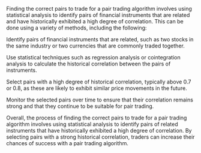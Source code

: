 Finding the correct pairs to trade for a pair trading algorithm involves using statistical analysis to identify pairs of financial instruments that are related and have historically exhibited a high degree of correlation. This can be done using a variety of methods, including the following:

Identify pairs of financial instruments that are related, such as two stocks in the same industry or two currencies that are commonly traded together.

Use statistical techniques such as regression analysis or cointegration analysis to calculate the historical correlation between the pairs of instruments.

Select pairs with a high degree of historical correlation, typically above 0.7 or 0.8, as these are likely to exhibit similar price movements in the future.

Monitor the selected pairs over time to ensure that their correlation remains strong and that they continue to be suitable for pair trading.

Overall, the process of finding the correct pairs to trade for a pair trading algorithm involves using statistical analysis to identify pairs of related instruments that have historically exhibited a high degree of correlation. By selecting pairs with a strong historical correlation, traders can increase their chances of success with a pair trading algorithm.
